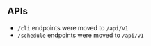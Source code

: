 ## APIs

* `/cli` endpoints were moved to `/api/v1`
* `/schedule` endpoints were moved to `/api/v1`
